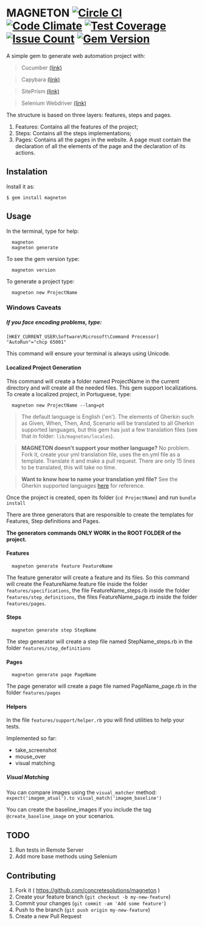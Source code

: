# MAGNETON [![Circle CI](https://circleci.com/gh/concretesolutions/magneton.svg?style=shield)](https://circleci.com/gh/concretesolutions/magneton) [![Code Climate](https://codeclimate.com/github/concretesolutions/magneton.png)](https://codeclimate.com/github/concretesolutions/magneton) [![Test Coverage](https://codeclimate.com/github/concretesolutions/magneton/badges/coverage.svg)](https://codeclimate.com/github/concretesolutions/magneton/coverage) [![Issue Count](https://codeclimate.com/github/concretesolutions/magneton/badges/issue_count.svg)](https://codeclimate.com/github/concretesolutions/magneton) [![Gem Version](https://badge.fury.io/rb/magneton.svg)](https://badge.fury.io/rb/magneton)

A simple gem to generate web automation project with:

> Cucumber [(link)](https://cucumber.io/)

> Capybara [(link)](https://github.com/jnicklas/capybara)

> SitePrism [(link)](https://github.com/natritmeyer/site_prism)

> Selenium Webdriver [(link)](http://www.seleniumhq.org/)

 The structure is based on three layers: features, steps and pages.

1. Features: Contains all the features of the project;
2. Steps: Contains all the steps implementations;
3. Pages: Contains all the pages in the website. A page must contain the declaration of all the elements of the page and the declaration of its actions.

## Instalation

Install it as:

    $ gem install magneton

## Usage

In the terminal, type for help:

```
  magneton
  magneton generate
```

To see the gem version type:

```
  magneton version
```

To generate a project type:

```
  magneton new ProjectName
```

### Windows Caveats

##### If you face encoding problems, type: #####
```
[HKEY_CURRENT_USER\Software\Microsoft\Command Processor] "AutoRun"="chcp 65001"
```
This command will ensure your terminal is always using Unicode.

#### Localized Project Generation
This command will create a folder named ProjectName in the current directory and will create all the needed files. This gem support localizations. To create a localized project, in Portuguese, type:

```
  magneton new ProjectName --lang=pt
```

> The default language is English ('en'). The elements of Gherkin such as Given, When, Then, And, Scenario will be translated to all Gherkin supported languages, but this gem has just a few translation files (see that in folder: `lib/magneton/locales`).

  > **MAGNETON doesn't support your mother language?** No problem. Fork it, create your yml translation file, uses the en.yml file as a template. Translate it and make a pull request. There are only 15 lines to be translated, this will take no time.

  > **Want to know how to name your translation yml file?** See the Gherkin supported languages [here](https://github.com/cucumber/gherkin/blob/master/lib/gherkin/i18n.json) for reference.

Once the project is created, open its folder (`cd ProjectName`) and run `bundle install`

There are three generators that are responsible to create the templates for Features, Step definitions and Pages.

**The generators commands ONLY WORK in the ROOT FOLDER of the project.**

#### Features

```
  magneton generate feature FeatureName
```
The feature generator will create a feature and its files. So this command will create the FeatureName.feature file inside the folder `features/specifications`, the file FeatureName_steps.rb inside the folder `features/step_definitions`, the files FeatureName_page.rb inside the folder `features/pages`.

#### Steps

```
  magneton generate step StepName
```
The step generator will create a step file named StepName_steps.rb in the folder  `features/step_definitions`


#### Pages

```
  magneton generate page PageName
```

The page generator will create a page file named PageName_page.rb in the folder `features/pages`

#### Helpers

In the file `features/support/helper.rb` you will find utilities to help your tests.

Implemented so far:
- take_screenshot
- mouse_over
- visual matching

##### Visual Matching

You can compare images using the `visual_matcher` method:
`expect('imagem_atual').to visual_match('imagem_baseline')`

You can create the baseline_images if you include the tag `@create_baseline_image` on your scenarios.

## TODO

1. Run tests in Remote Server
2. Add more base methods using Selenium

## Contributing

1. Fork it ( https://github.com/concretesolutions/magneton )
2. Create your feature branch (`git checkout -b my-new-feature`)
3. Commit your changes (`git commit -am 'Add some feature'`)
4. Push to the branch (`git push origin my-new-feature`)
5. Create a new Pull Request
